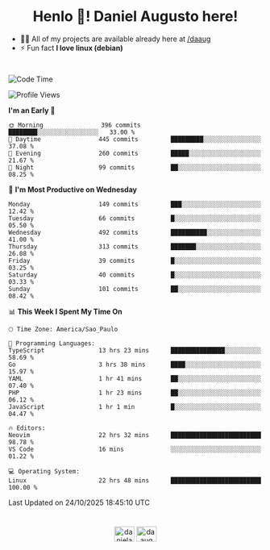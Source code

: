 <h1 align="center">Henlo 👋! Daniel Augusto here!</h1>

- 👨‍💻 All of my projects are available already here at [/daaug](https://github.com/daaug)
- ⚡ Fun fact **I love linux (debian)**
<h1></h1>

<!--START_SECTION:waka-->
![Code Time](http://img.shields.io/badge/Code%20Time-124%20hrs%209%20mins-blue)

![Profile Views](http://img.shields.io/badge/Profile%20Views-2-blue)

**I'm an Early 🐤** 

```text
🌞 Morning                396 commits         ████████░░░░░░░░░░░░░░░░░   33.00 % 
🌆 Daytime                445 commits         █████████░░░░░░░░░░░░░░░░   37.08 % 
🌃 Evening                260 commits         █████░░░░░░░░░░░░░░░░░░░░   21.67 % 
🌙 Night                  99 commits          ██░░░░░░░░░░░░░░░░░░░░░░░   08.25 % 
```
📅 **I'm Most Productive on Wednesday** 

```text
Monday                   149 commits         ███░░░░░░░░░░░░░░░░░░░░░░   12.42 % 
Tuesday                  66 commits          █░░░░░░░░░░░░░░░░░░░░░░░░   05.50 % 
Wednesday                492 commits         ██████████░░░░░░░░░░░░░░░   41.00 % 
Thursday                 313 commits         ███████░░░░░░░░░░░░░░░░░░   26.08 % 
Friday                   39 commits          █░░░░░░░░░░░░░░░░░░░░░░░░   03.25 % 
Saturday                 40 commits          █░░░░░░░░░░░░░░░░░░░░░░░░   03.33 % 
Sunday                   101 commits         ██░░░░░░░░░░░░░░░░░░░░░░░   08.42 % 
```


📊 **This Week I Spent My Time On** 

```text
🕑︎ Time Zone: America/Sao_Paulo

💬 Programming Languages: 
TypeScript               13 hrs 23 mins      ███████████████░░░░░░░░░░   58.69 % 
Go                       3 hrs 38 mins       ████░░░░░░░░░░░░░░░░░░░░░   15.97 % 
YAML                     1 hr 41 mins        ██░░░░░░░░░░░░░░░░░░░░░░░   07.40 % 
PHP                      1 hr 23 mins        ██░░░░░░░░░░░░░░░░░░░░░░░   06.12 % 
JavaScript               1 hr 1 min          █░░░░░░░░░░░░░░░░░░░░░░░░   04.47 % 

🔥 Editors: 
Neovim                   22 hrs 32 mins      █████████████████████████   98.78 % 
VS Code                  16 mins             ░░░░░░░░░░░░░░░░░░░░░░░░░   01.22 % 

💻 Operating System: 
Linux                    22 hrs 48 mins      █████████████████████████   100.00 % 
```


 Last Updated on 24/10/2025 18:45:10 UTC
<!--END_SECTION:waka-->

<h1></h1>
<p align="center">
<a href="https://linkedin.com/in/danielaug" target="blank"><img align="center" src="https://raw.githubusercontent.com/rahuldkjain/github-profile-readme-generator/master/src/images/icons/Social/linked-in-alt.svg" alt="danielaug" height="30" width="40" /></a> 
<a href="https://www.hackerrank.com/daaug" target="blank"><img align="center" src="https://raw.githubusercontent.com/rahuldkjain/github-profile-readme-generator/master/src/images/icons/Social/hackerrank.svg" alt="daaug" height="30" width="40" /></a>
</p>
